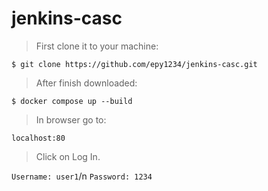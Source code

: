 ﻿# jenkins-casc
 
> First clone it to your machine:

`$ git clone https://github.com/epy1234/jenkins-casc.git`
  

> After finish downloaded:
 
`$ docker compose up --build`
 
> In browser go to:

`localhost:80`

> Click on Log In.

`Username: user1`/n
`Password: 1234`

